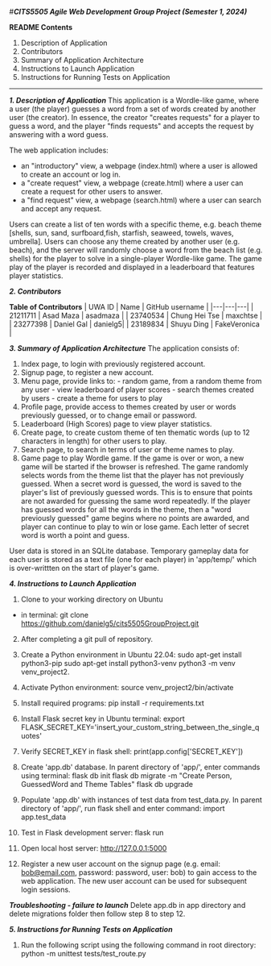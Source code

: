 #***CITS5505 Agile Web Development Group Project (Semester 1, 2024)***

**README Contents**
1. Description of Application
2. Contributors
3. Summary of Application Architecture
4. Instructions to Launch Application
5. Instructions for Running Tests on Application
---

***1. Description of Application***
This application is a Wordle-like game, where a user (the player) guesses a word from a set of words created by another user (the creator). In essence, the creator "creates requests" for a player to guess a word, and the player "finds requests" and accepts the request by answering with a word guess.

The web application includes:
- an "introductory" view, a webpage (index.html) where a user is allowed to create an account or log in.
- a "create request" view, a webpage (create.html) where a user can create a request for other users to answer.
- a "find request" view, a webpage (search.html) where a user can search and accept any request. 

Users can create a list of ten words with a specific theme, e.g. beach theme [shells, sun, sand, surfboard,fish, starfish, seaweed, towels, waves, umbrella]. Users can choose any theme created by another user (e.g. beach), and the server will randomly choose a word from the beach list (e.g. shells) for the player to solve in a single-player Wordle-like game. The game play of the player is recorded and displayed in a leaderboard that features player statistics. 


***2. Contributors***

**Table of Contributors**
| UWA ID | Name | GitHub username |
|---|---|---|
| 21211711 | Asad Maza | asadmaza |
| 23740534 | Chung Hei Tse | maxchtse |
| 23277398 | Daniel Gal | danielg5|
| 23189834 | Shuyu Ding | FakeVeronica |


***3. Summary of Application Architecture***
The application consists of:
1. Index page, to login with previously registered account.
2. Signup page, to register a new account.
3. Menu page, provide links to: 
       - random game, from a random theme from any user
       - view leaderboard of player scores
       - search themes created by users
       - create a theme for users to play
4. Profile page, provide access to themes created by user or words previously guessed, or to change email or password. 
5. Leaderboard (High Scores) page to view player statistics.
6. Create page, to create custom theme of ten thematic words (up to 12 characters in length) for other users to play.
7. Search page, to search in terms of user or theme names to play.
8. Game page to play Wordle game. If the game is over or won, a new game will be started if the browser is refreshed. The game randomly selects words from the theme list that the player has not previously guessed. When a secret word is guessed, the word is saved to the player's list of previously guessed words. This is to ensure that points are not awarded for guessing the same word repeatedly. If the player has guessed words for all the words in the theme, then a "word previously guessed" game begins where no points are awarded, and player can continue to play to win or lose game. Each letter of secret word is worth a point and guess.

User data is stored in an SQLite database. Temporary gameplay data for each user is stored as a text file (one for each player) in 'app/temp/' which is over-writtten on the start of player's game.


***4. Instructions to Launch Application***
1. Clone to your working directory on Ubuntu
- in terminal: git clone https://github.com/danielg5/cits5505GroupProject.git

2. After completing a git pull of repository. 

3. Create a Python environment in Ubuntu 22.04: 
sudo apt-get install python3-pip
sudo apt-get install python3-venv
python3 -m venv venv_project2. 

4. Activate Python environment: 
source venv_project2/bin/activate

5. Install required programs:
pip install -r requirements.txt

6. Install Flask secret key in Ubuntu terminal:
export FLASK_SECRET_KEY='insert_your_custom_string_between_the_single_quotes'

7. Verify SECRET_KEY in flask shell:
print(app.config['SECRET_KEY'])

8. Create 'app.db' database. In parent directory of 'app/', enter commands using terminal:
flask db init
flask db migrate -m "Create Person, GuessedWord and Theme Tables"
flask db upgrade

9. Populate 'app.db' with instances of test data from test_data.py. In parent directory of 'app/', run flask shell and enter command:
import app.test_data

10. Test in Flask development server:
flask run

11. Open local host server:
http://127.0.0.1:5000

12. Register a new user account on the signup page (e.g. email: bob@email.com, password: password, user: bob) to gain access to the web application. The new user account can be used for subsequent login sessions.

***Troubleshooting - failure to launch***
Delete app.db in app directory and delete migrations folder then follow step 8 to step 12.


***5. Instructions for Running Tests on Application***

1. Run the following script using the following command in root directory:
python -m unittest tests/test_route.py
